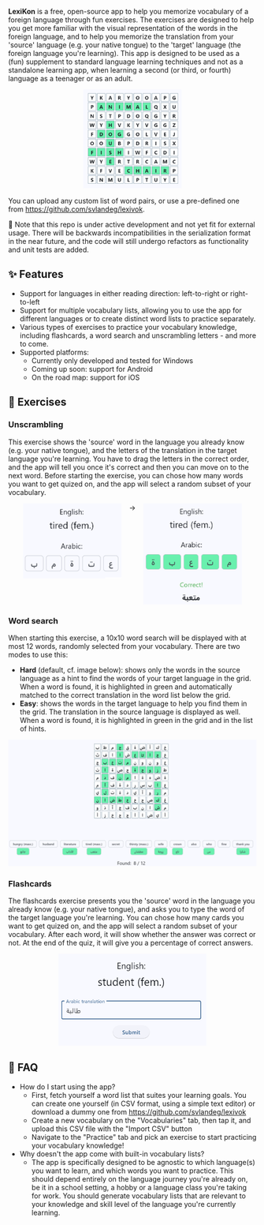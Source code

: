 **LexiKon** is a free, open-source app to help you memorize vocabulary of a foreign language through fun exercises. The exercises are designed to help you get more familiar with the visual representation of the words in the foreign language, and to help you memorize the translation from your 'source' language (e.g. your native tongue) to the 'target' language (the foreign language you're learning). This app is designed to be used as a (fun) supplement to standard language learning techniques and not as a standalone learning app, when learning a second (or third, or fourth) language as a teenager or as an adult.

<p align="center">
<img src="media/wordsearch_english.png" title="Example of a wordsearch grid" alt="Picture showing a wordsearch grid with several English words highlighted in green" width="200">
</p>

You can upload any custom list of word pairs, or use a pre-defined one from https://github.com/svlandeg/lexivok.

🚧 Note that this repo is under active development and not yet fit for external usage. There will be backwards incompatibilities in the serialization format in the near future, and the code will still undergo refactors as functionality and unit tests are added.

## ✨ Features

* Support for languages in either reading direction: left-to-right or right-to-left
* Support for multiple vocabulary lists, allowing you to use the app for different languages or to create distinct word lists to practice separately.
* Various types of exercises to practice your vocabulary knowledge, including flashcards, a word search and unscrambling letters - and more to come.
* Supported platforms:
   * Currently only developed and tested for Windows
   * Coming up soon: support for Android
   * On the road map: support for iOS
 
## 🎉 Exercises

### Unscrambling

This exercise shows the 'source' word in the language you already know (e.g. your native tongue), and the letters of the translation in the target language you're learning. You have to drag the letters in the correct order, and the app will tell you once it's correct and then you can move on to the next word. Before starting the exercise, you can chose how many words you want to get quized on, and the app will select a random subset of your vocabulary. 

<p align="center">
<img src="media/scramble_arabic_unsolved.png" title="Example of a scrambled word (unsolved)" alt="Picture showing 'English: tired (fem.)' and several (unordered) Arabic letters" width="200" align="top">
  &nbsp;&nbsp; → &nbsp;&nbsp;
<img src="media/scramble_arabic_solved.png" title="Example of an unscrambled word (solved)" alt="Picture showing 'English: tired (fem.)' and the corresponding Arabic letters in the correct order to form 'متعبة'" width="200" align="top">
</p>

### Word search

When starting this exercise, a 10x10 word search will be displayed with at most 12 words, randomly selected from your vocabulary. There are two modes to use this:
   * **Hard** (default, cf. image below): shows only the words in the source language as a hint to find the words of your target language in the grid. When a word is found, it is highlighted in green and automatically matched to the correct translation in the word list below the grid.
   * **Easy**: shows the words in the target language to help you find them in the grid. The translation in the source language is displayed as well. When a word is found, it is highlighted in green in the grid and in the list of hints.

<p align="center">
<img src="media/wordsearch_arabic_hard.png" title="Example of grid search, hard mode" alt="Picture showing a grid search with Arabic letters, and the English translations shown as hint below" width="800">
</p>

### Flashcards

The flashcards exercise presents you the 'source' word in the language you already know (e.g. your native tongue), and asks you to type the word of the target language you're learning. You can chose how many cards you want to get quized on, and the app will select a random subset of your vocabulary. After each word, it will show whether the answer was correct or not. At the end of the quiz, it will give you a percentage of correct answers.

<p align="center">
<img src="media/flashcard_arabic.png" title="Example of one flashcard question" alt="Picture showing a flashcard with the question 'English: student (fem.)' and expecting the Arabic translation, which should be طالبة" width="300">
</p>

## 📝 FAQ

* How do I start using the app?
  * First, fetch yourself a word list that suites your learning goals. You can create one yourself (in CSV format, using a simple text editor) or download a dummy one from https://github.com/svlandeg/lexivok
  * Create a new vocabulary on the "Vocabularies" tab, then tap it, and upload this CSV file with the "Import CSV" button
  * Navigate to the "Practice" tab and pick an exercise to start practicing your vocabulary knowledge!
* Why doesn't the app come with built-in vocabulary lists?
  * The app is specifically designed to be agnostic to which language(s) you want to learn, and which words you want to practice. This should depend entirely on the language journey you're already on, be it in a school setting, a hobby or a language class you're taking for work. You should generate vocabulary lists that are relevant to your knowledge and skill level of the language you're currently learning.

